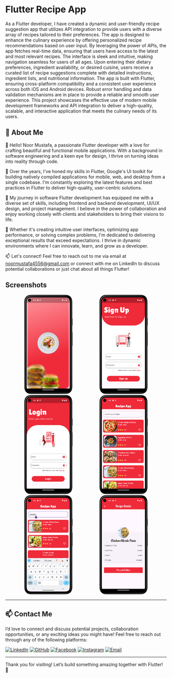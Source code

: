 # Flutter Recipe App
As a Flutter developer, I have created a dynamic and user-friendly recipe suggestion app that utilizes API integration to provide users with a diverse array of recipes tailored to their preferences. The app is designed to enhance the culinary experience by offering personalized recipe recommendations based on user input. By leveraging the power of APIs, the app fetches real-time data, ensuring that users have access to the latest and most relevant recipes. The interface is sleek and intuitive, making navigation seamless for users of all ages. Upon entering their dietary preferences, ingredient availability, or desired cuisine, users receive a curated list of recipe suggestions complete with detailed instructions, ingredient lists, and nutritional information. The app is built with Flutter, ensuring cross-platform compatibility and a consistent user experience across both iOS and Android devices. Robust error handling and data validation mechanisms are in place to provide a reliable and smooth user experience. This project showcases the effective use of modern mobile development frameworks and API integration to deliver a high-quality, scalable, and interactive application that meets the culinary needs of its users.
## 🚀 About Me
👋 Hello! Noor Mustafa, a passionate Flutter developer with a love for crafting beautiful and functional mobile applications. With a background in software engineering and a keen eye for design, I thrive on turning ideas into reality through code.

🚀 Over the years, I've honed my skills in Flutter, Google's UI toolkit for building natively compiled applications for mobile, web, and desktop from a single codebase. I'm constantly exploring the latest features and best practices in Flutter to deliver high-quality, user-centric solutions.

💼 My journey in software Flutter development has equipped me with a diverse set of skills, including frontend and backend development, UI/UX design, and project management. I believe in the power of collaboration and enjoy working closely with clients and stakeholders to bring their visions to life.

🌟 Whether it's creating intuitive user interfaces, optimizing app performance, or solving complex problems, I'm dedicated to delivering exceptional results that exceed expectations. I thrive in dynamic environments where I can innovate, learn, and grow as a developer.

📫 Let's connect! Feel free to reach out to me via email at noormustafa4556@gmail.com or connect with me on LinkedIn to discuss potential collaborations or just chat about all things Flutter!
## Screenshots
<p align="center">
  <img src="https://github.com/Arslan4546/Recipe-App-in-Flutter/blob/main/assets/screenshots/ss1.png" alt="Screenshot 1" width="30%" style="margin: 0 40px;"/>
  <img src="https://github.com/Arslan4546/Recipe-App-in-Flutter/blob/main/assets/screenshots/ss2.png" alt="Screenshot 2" width="30%" style="margin: 0 40px;"/>
  <img src="https://github.com/Arslan4546/Recipe-App-in-Flutter/blob/main/assets/screenshots/ss3.png" alt="Screenshot 3" width="30%" style="margin: 0 40px;"/>
   <img src="https://github.com/Arslan4546/Recipe-App-in-Flutter/blob/main/assets/screenshots/ss4.png" alt="Screenshot 1" width="30%" style="margin: 0 40px;"/>
  <img src="https://github.com/Arslan4546/Recipe-App-in-Flutter/blob/main/assets/screenshots/ss5.png" alt="Screenshot 2" width="30%" style="margin: 0 40px;"/>
  <img src="https://github.com/Arslan4546/Recipe-App-in-Flutter/blob/main/assets/screenshots/ss6.png" alt="Screenshot 3" width="30%" style="margin: 0 40px;"/>
</p>


 ---

## 📫 Contact Me

I’d love to connect and discuss potential projects, collaboration opportunities, or any exciting ideas you might have! Feel free to reach out through any of the following platforms:

[![LinkedIn](https://img.shields.io/badge/-LinkedIn-blue?style=flat-square&logo=linkedin&logoColor=white)](https://www.linkedin.com/in/noormustafa4556/)
[![GitHub](https://img.shields.io/badge/-GitHub-black?style=flat-square&logo=github&logoColor=white)](https://github.com/noormustafa4556)
[![Facebook](https://img.shields.io/badge/-Facebook-1877F2?style=flat-square&logo=facebook&logoColor=white)](https://www.facebook.com/noormustafa4556)
[![Instagram](https://img.shields.io/badge/-Instagram-E4405F?style=flat-square&logo=instagram&logoColor=white)](https://www.instagram.com/noormustafa4556)
[![Email](https://img.shields.io/badge/-Email-D14836?style=flat-square&logo=gmail&logoColor=white)](mailto:noormustafa4556@gmail.com)

---

Thank you for visiting! Let’s build something amazing together with Flutter! 🌟 




